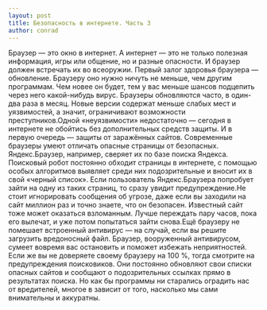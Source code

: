 ```yaml
---
layout: post
title: Безопасность в интернете. Часть 3
author: conrad
---
```


Браузер — это окно в интернет. А интернет — это не только полезная информация,
игры или общение, но и разные опасности. И браузер должен встречать их во всеоружии.
Первый залог здоровья браузера — обновление. Браузеру оно нужно ничуть
 не меньше, чем другим программам. Чем новее он будет, тем у вас меньше шансов
 подцепить через него какой-нибудь вирус. Браузеры обновляются часто, в один-два
раза в месяц. Новые версии содержат меньше слабых мест и уязвимостей, а значит,
ограничивают возможности преступников.Одной «неуязвимости» недостаточно — сегодня
в интернете не обойтись без дополнительных средств защиты. И в первую очередь
— защиты от заражённых сайтов. Современные браузеры умеют отличать опасные
страницы от безопасных. Яндекс.Браузер, например, сверяет их по базе поиска Яндекса.
 Поисковый робот постоянно обходит страницы в интернете, с помощью особых алгоритмов
выявляет среди них подозрительные и вносит их в свой «черный список». Если
пользователь Яндекс.Браузера попробует зайти на одну из таких страниц,
то сразу увидит предупреждение.Не стоит игнорировать сообщения об угрозе, даже
если вы заходили на сайт миллион раз и точно знаете, что он безопасен. Известный
сайт тоже может оказаться взломанным. Лучше переждать пару часов, пока его вылечат,
и уже потом попытаться зайти снова.Ещё браузеру не помешает встроенный антивирус
 — на случай, если вы решите загрузить вредоносный файл. Браузер, вооруженный
антивирусом, сумеет вовремя вас остановить и поможет избежать неприятностей.
Если же вы не доверяете своему браузеру на 100 %, тогда смотрите на
предупреждения поисковиков. Они постоянно обновляют свои списки опасных
сайтов и сообщают о подозрительных ссылках прямо в результатах поиска.
Но как бы программы ни старались оградить нас от вредителей, многое в зависит от
 того, насколько мы сами внимательны и аккуратны. 
